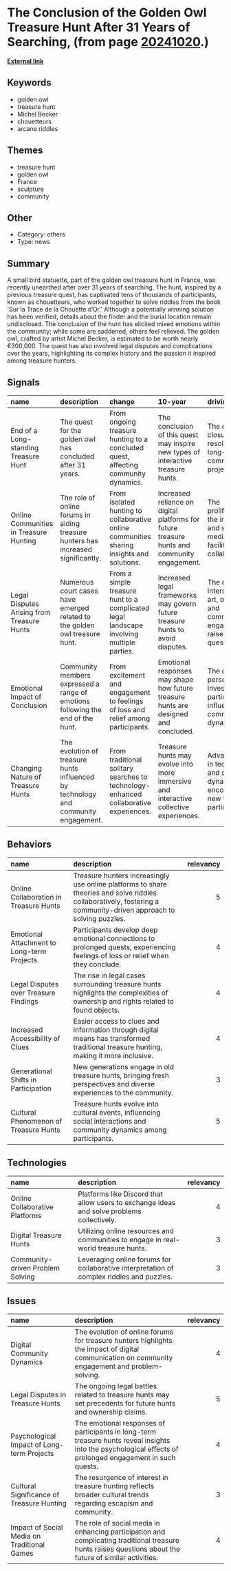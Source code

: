 # __The Conclusion of the Golden Owl Treasure Hunt After 31 Years of Searching__, (from page [20241020](https://kghosh.substack.com/p/20241020).)

__[External link](https://www.theguardian.com/world/2024/oct/03/france-treasure-hunt-buried-owl-statue-ends)__



## Keywords

* golden owl
* treasure hunt
* Michel Becker
* chouetteurs
* arcane riddles

## Themes

* treasure hunt
* golden owl
* France
* sculpture
* community

## Other

* Category: others
* Type: news

## Summary

A small bird statuette, part of the golden owl treasure hunt in France, was recently unearthed after over 31 years of searching. The hunt, inspired by a previous treasure quest, has captivated tens of thousands of participants, known as chouetteurs, who worked together to solve riddles from the book 'Sur la Trace de la Chouette d’Or.' Although a potentially winning solution has been verified, details about the finder and the burial location remain undisclosed. The conclusion of the hunt has elicited mixed emotions within the community; while some are saddened, others feel relieved. The golden owl, crafted by artist Michel Becker, is estimated to be worth nearly €300,000. The quest has also involved legal disputes and complications over the years, highlighting its complex history and the passion it inspired among treasure hunters.

## Signals

| name                                       | description                                                                        | change                                                                                    | 10-year                                                                                     | driving-force                                                                                |   relevancy |
|:-------------------------------------------|:-----------------------------------------------------------------------------------|:------------------------------------------------------------------------------------------|:--------------------------------------------------------------------------------------------|:---------------------------------------------------------------------------------------------|------------:|
| End of a Long-standing Treasure Hunt       | The quest for the golden owl has concluded after 31 years.                         | From ongoing treasure hunting to a concluded quest, affecting community dynamics.         | The conclusion of this quest may inspire new types of interactive treasure hunts.           | The desire for closure and resolution in long-term community projects.                       |           4 |
| Online Communities in Treasure Hunting     | The role of online forums in aiding treasure hunters has increased significantly.  | From isolated hunting to collaborative online communities sharing insights and solutions. | Increased reliance on digital platforms for future treasure hunts and community engagement. | The proliferation of the internet and social media facilitates collaboration.                |           5 |
| Legal Disputes Arising from Treasure Hunts | Numerous court cases have emerged related to the golden owl treasure hunt.         | From a simple treasure hunt to a complicated legal landscape involving multiple parties.  | Increased legal frameworks may govern future treasure hunts to avoid disputes.              | The complex intersection of art, ownership, and community engagement raises legal questions. |           3 |
| Emotional Impact of Conclusion             | Community members expressed a range of emotions following the end of the hunt.     | From excitement and engagement to feelings of loss and relief among participants.         | Emotional responses may shape how future treasure hunts are designed and concluded.         | The deep personal investment of participants influences community dynamics.                  |           4 |
| Changing Nature of Treasure Hunts          | The evolution of treasure hunts influenced by technology and community engagement. | From traditional solitary searches to technology-enhanced collaborative experiences.      | Treasure hunts may evolve into more immersive and interactive collective experiences.       | Advancements in technology and social dynamics encourage new forms of participation.         |           5 |

## Behaviors

| name                                       | description                                                                                                                                                       |   relevancy |
|:-------------------------------------------|:------------------------------------------------------------------------------------------------------------------------------------------------------------------|------------:|
| Online Collaboration in Treasure Hunts     | Treasure hunters increasingly use online platforms to share theories and solve riddles collaboratively, fostering a community-driven approach to solving puzzles. |           5 |
| Emotional Attachment to Long-term Projects | Participants develop deep emotional connections to prolonged quests, experiencing feelings of loss or relief when they conclude.                                  |           4 |
| Legal Disputes over Treasure Findings      | The rise in legal cases surrounding treasure hunts highlights the complexities of ownership and rights related to found objects.                                  |           4 |
| Increased Accessibility of Clues           | Easier access to clues and information through digital means has transformed traditional treasure hunting, making it more inclusive.                              |           4 |
| Generational Shifts in Participation       | New generations engage in old treasure hunts, bringing fresh perspectives and diverse experiences to the community.                                               |           3 |
| Cultural Phenomenon of Treasure Hunts      | Treasure hunts evolve into cultural events, influencing social interactions and community dynamics among participants.                                            |           5 |

## Technologies

| name                             | description                                                                                |   relevancy |
|:---------------------------------|:-------------------------------------------------------------------------------------------|------------:|
| Online Collaborative Platforms   | Platforms like Discord that allow users to exchange ideas and solve problems collectively. |           4 |
| Digital Treasure Hunts           | Utilizing online resources and communities to engage in real-world treasure hunts.         |           3 |
| Community-driven Problem Solving | Leveraging online forums for collaborative interpretation of complex riddles and puzzles.  |           3 |

## Issues

| name                                        | description                                                                                                                                                |   relevancy |
|:--------------------------------------------|:-----------------------------------------------------------------------------------------------------------------------------------------------------------|------------:|
| Digital Community Dynamics                  | The evolution of online forums for treasure hunters highlights the impact of digital communication on community engagement and problem-solving.            |           4 |
| Legal Disputes in Treasure Hunts            | The ongoing legal battles related to treasure hunts may set precedents for future hunts and ownership claims.                                              |           5 |
| Psychological Impact of Long-term Projects  | The emotional responses of participants in long-term treasure hunts reveal insights into the psychological effects of prolonged engagement in such quests. |           4 |
| Cultural Significance of Treasure Hunting   | The resurgence of interest in treasure hunting reflects broader cultural trends regarding escapism and community.                                          |           3 |
| Impact of Social Media on Traditional Games | The role of social media in enhancing participation and complicating traditional treasure hunts raises questions about the future of similar activities.   |           4 |
